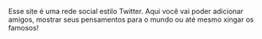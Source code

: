 Esse site é uma rede social estilo Twitter. Aqui você vai poder adicionar amigos, mostrar seus pensamentos para o mundo ou até mesmo xingar os famosos!